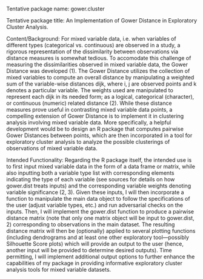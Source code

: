 Tentative package name: gower.cluster

Tentative package title: An Implementation of Gower Distance in Exploratory Cluster Analysis.

Content/Background: For mixed variable data, i.e. when variables of different types (categorical vs. continuous) are observed in a study, a rigorous representation of the dissimilarity between observations via distance measures is somewhat tedious. To accomodate this challenge of measuring the dissimilarities observed in mixed variable data, the Gower Distance was developed (1). The Gower Distance utilizes the collection of mixed variables to compute an overall distance by manipulating a weighted sum of the variable-wise distances dijk, where i, j are observed points and k denotes a particular variable. The weights used are manipulated to represent each dijk in its needed form; as a logical, categorical (character), or continuous (numeric) related distance (2). While these distance measures prove useful in contrasting mixed variable data points, a compelling extension of Gower Distance is to implement it in clustering analysis involving mixed variable data. More specifically, a helpful development would be to design an R package that computes pairwise Gower Distances between points, which are then incorporated in a tool for exploratory cluster analysis to analyze the possible clusterings of observations of mixed variable data.

Intended Functionality: Regarding the R package itself, the intended use is to first input mixed variable data in the form of a data frame or matrix, while also inputting both a variable type list with corresponding elements indicating the type of each variable (see sources for details on how gower.dist treats inputs) and the corresponding variable weights denoting variable significance (2, 3). Given these inputs, I will then incorporate a function to manipulate the main data object to follow the specifications of the user (adjust variable types, etc.) and run adversarial checks on the inputs. Then, I will implement the gower.dist function to produce a pairwise distance matrix (note that only one matrix object will be input to gower.dist, 2) corresponding to observations in the main dataset. The resulting distance matrix will then be (optionally) applied to several plotting functions (including dendrograms and at least one other exploratory tool—possibly Silhouette Score plots) which will provide an output to the user (hence, another input will be provided to determine desired outputs). Time permitting, I will implement additional output options to further enhance the capabilities of my package in providing informative exploratory cluster analysis tools for mixed variable datasets.
